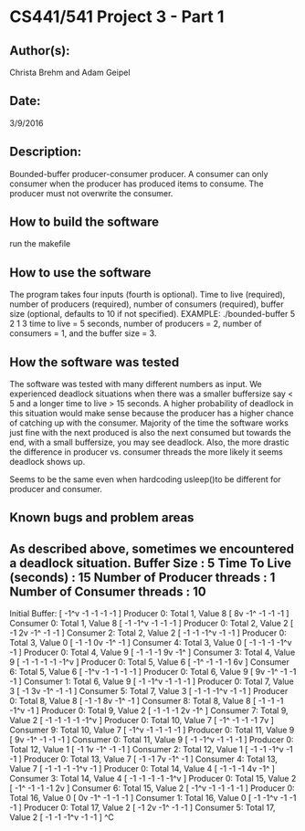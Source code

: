 # CS441/541 Project 3 - Part 1

## Author(s):

Christa Brehm and Adam Geipel


## Date:

3/9/2016


## Description:

Bounded-buffer producer-consumer producer.  A consumer can only consumer when the producer has produced items to consume. 
The producer must not overwrite the consumer.


## How to build the software

run the makefile


## How to use the software

The program takes four inputs (fourth is optional). Time to live (required), number of producers (required), number of consumers (required), buffer size (optional, defaults to 10 if not specified).   EXAMPLE: ./bounded-buffer 5 2 1 3     time to live = 5 seconds, number of producers = 2, number of consumers = 1, and the buffer size = 3.


## How the software was tested

The software was tested with many different numbers as input.  We experienced deadlock situations when there was a smaller buffersize say < 5 and a longer time to live > 15 seconds.  A higher probability of deadlock in this situation would make sense because the producer has a higher chance of catching up with the consumer.  Majority of the time the software works just fine with the next produced is also the next consumed but towards the end, with a small buffersize, you may see deadlock. Also, the more drastic the difference in producer vs. consumer threads the more likely it seems deadlock shows up.

Seems to be the same even when hardcoding usleep()to be different for producer and consumer.

## Known bugs and problem areas

As described above, sometimes we encountered a deadlock situation. 
Buffer Size                :    5
Time To Live (seconds)     :   15
Number of Producer threads :    1
Number of Consumer threads :   10
-------------------------------------
Initial Buffer:                                         [ -1^v  -1  -1  -1  -1 ]
Producer  0: Total      1, Value        8               [  8v  -1^  -1  -1  -1 ]
Consumer  0: Total      1, Value        8               [ -1  -1^v  -1  -1  -1 ]
Producer  0: Total      2, Value        2               [ -1   2v  -1^  -1  -1 ]
Consumer  2: Total      2, Value        2               [ -1  -1  -1^v  -1  -1 ]
Producer  0: Total      3, Value        0               [ -1  -1   0v  -1^  -1 ]
Consumer  4: Total      3, Value        0               [ -1  -1  -1  -1^v  -1 ]
Producer  0: Total      4, Value        9               [ -1  -1  -1   9v  -1^ ]
Consumer  3: Total      4, Value        9               [ -1  -1  -1  -1  -1^v ]
Producer  0: Total      5, Value        6               [ -1^  -1  -1  -1   6v ]
Consumer  6: Total      5, Value        6               [ -1^v  -1  -1  -1  -1 ]
Producer  0: Total      6, Value        9               [  9v  -1^  -1  -1  -1 ]
Consumer  1: Total      6, Value        9               [ -1  -1^v  -1  -1  -1 ]
Producer  0: Total      7, Value        3               [ -1   3v  -1^  -1  -1 ]
Consumer  5: Total      7, Value        3               [ -1  -1  -1^v  -1  -1 ]
Producer  0: Total      8, Value        8               [ -1  -1   8v  -1^  -1 ]
Consumer  8: Total      8, Value        8               [ -1  -1  -1  -1^v  -1 ]
Producer  0: Total      9, Value        2               [ -1  -1  -1   2v  -1^ ]
Consumer  7: Total      9, Value        2               [ -1  -1  -1  -1  -1^v ]
Producer  0: Total      10, Value       7               [ -1^  -1  -1  -1   7v ]
Consumer  9: Total      10, Value       7               [ -1^v  -1  -1  -1  -1 ]
Producer  0: Total      11, Value       9               [  9v  -1^  -1  -1  -1 ]
Consumer  0: Total      11, Value       9               [ -1  -1^v  -1  -1  -1 ]
Producer  0: Total      12, Value       1               [ -1   1v  -1^  -1  -1 ]
Consumer  2: Total      12, Value       1               [ -1  -1  -1^v  -1  -1 ]
Producer  0: Total      13, Value       7               [ -1  -1   7v  -1^  -1 ]
Consumer  4: Total      13, Value       7               [ -1  -1  -1  -1^v  -1 ]
Producer  0: Total      14, Value       4               [ -1  -1  -1   4v  -1^ ]
Consumer  3: Total      14, Value       4               [ -1  -1  -1  -1  -1^v ]
Producer  0: Total      15, Value       2               [ -1^  -1  -1  -1   2v ]
Consumer  6: Total      15, Value       2               [ -1^v  -1  -1  -1  -1 ]
Producer  0: Total      16, Value       0               [  0v  -1^  -1  -1  -1 ]
Consumer  1: Total      16, Value       0               [ -1  -1^v  -1  -1  -1 ]
Producer  0: Total      17, Value       2               [ -1   2v  -1^  -1  -1 ]
Consumer  5: Total      17, Value       2               [ -1  -1  -1^v  -1  -1 ]
^C
